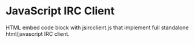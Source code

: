 # JavaScript IRC Client

HTML embed code block with jsircclient.js that implement full standalone html/javascript IRC client.
